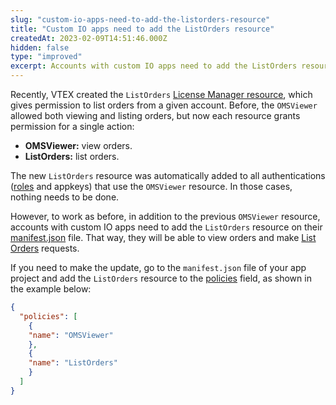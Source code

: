 ```yaml
---
slug: "custom-io-apps-need-to-add-the-listorders-resource"
title: "Custom IO apps need to add the ListOrders resource"
createdAt: 2023-02-09T14:51:46.000Z
hidden: false
type: "improved"
excerpt: Accounts with custom IO apps need to add the ListOrders resource on the manifest.json file to be able to call list orders requests.
---
```


Recently, VTEX created the `ListOrders` [License Manager resource](https://help.vtex.com/en/tutorial/license-manager-resources--3q6ztrC8YynQf6rdc6euk3), which gives permission to list orders from a given account. Before, the `OMSViewer` allowed both viewing and listing orders, but now each resource grants permission for a single action:

- **OMSViewer:** view orders.
- **ListOrders:** list orders.

The new `ListOrders` resource was automatically added to all authentications ([roles](https://help.vtex.com/en/tutorial/roles--7HKK5Uau2H6wxE1rH5oRbc) and appkeys) that use the `OMSViewer` resource. In those cases, nothing needs to be done.

However, to work as before, in addition to the previous `OMSViewer` resource, accounts with custom IO apps need to add the `ListOrders` resource on their [manifest.json](https://developers.vtex.com/docs/guides/vtex-io-documentation-manifest) file. That way, they will be able to view orders and make [List Orders](https://developers.vtex.com/docs/api-reference/orders-api#get-/api/oms/pvt/orders) requests.

If you need to make the update, go to the `manifest.json` file of your app project and add the `ListOrders` resource to the [policies](https://developers.vtex.com/docs/guides/vtex-io-documentation-policies) field, as shown in the example below:

```json
{ 
  "policies": [
    {
    "name": "OMSViewer"
    },
    {
    "name": "ListOrders"
    }
  ]
}
```
